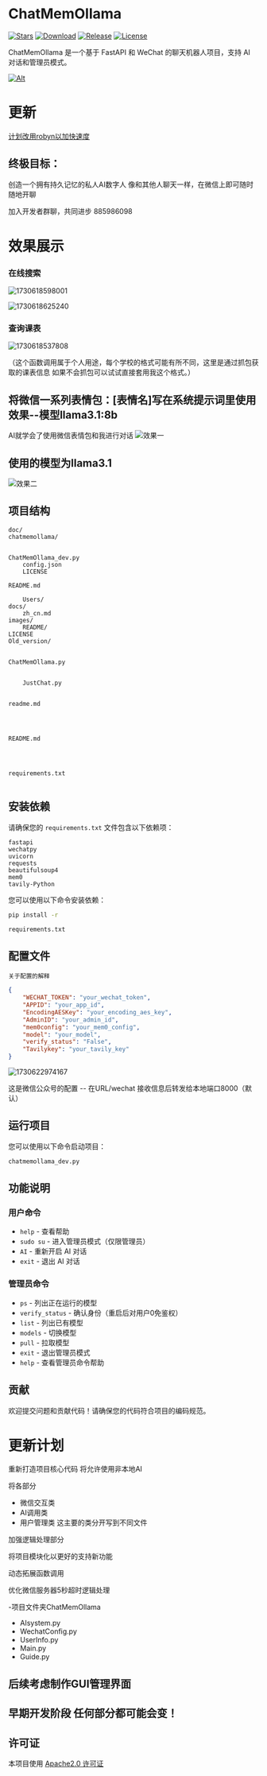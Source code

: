 # ChatMemOllama
[![Stars](https://img.shields.io/github/stars/LIghtJUNction/ChatMemOllama?label=stars)](https://github.com/LIghtJUNction)
[![Download](https://img.shields.io/github/downloads/LIghtJUNction/ChatMemOllama/total)](https://github.com/LIghtJUNction/ChatMemOllama/releases)
[![Release](https://img.shields.io/github/v/release/LIghtJUNction/ChatMemOllama?label=release)](https://github.com/LIghtJUNction/ChatMemOllama/releases/latest)
[![License](https://img.shields.io/github/license/LIghtJUNction/ChatMemOllama?label=License)](https://choosealicense.com/licenses/gpl-3.0)

ChatMemOllama 是一个基于 FastAPI 和 WeChat 的聊天机器人项目，支持 AI 对话和管理员模式。

[![Alt](https://repobeats.axiom.co/api/embed/61c5ea935a0eaf66e11c190407c20fa65da9ffa5.svg "Repobeats analytics image")](https://github.com/LIghtJUNction/ChatMemOllama/)


# 更新
[计划改用robyn以加快速度](https://github.com/sparckles/robyn)


## 终极目标：

创造一个拥有持久记忆的私人AI数字人
像和其他人聊天一样，在微信上即可随时随地开聊


加入开发者群聊，共同进步
885986098


# 效果展示

### 在线搜索

![1730618598001](images/README/1730618598001.png)

![1730618625240](images/README/1730618625240.png)

### 查询课表

![1730618537808](images/README/1730618537808.png)

（这个函数调用属于个人用途，每个学校的格式可能有所不同，这里是通过抓包获取的课表信息  如果不会抓包可以试试直接套用我这个格式。）

## 将微信一系列表情包：[表情名]写在系统提示词里使用效果--模型llama3.1:8b

AI就学会了使用微信表情包和我进行对话
![效果一](images/README/1729082801293.png)

## 使用的模型为llama3.1

![效果二](images/README/1729082774724.png)

## 项目结构

```
doc/ 
chatmemollama/
  

ChatMemOllama_dev.py
    config.json
    LICENSE

README.md

    Users/
docs/
    zh_cn.md
images/
    README/
LICENSE
Old_version/
  

ChatMemOllama.py


    JustChat.py
  

readme.md




README.md




requirements.txt


```

## 安装依赖

请确保您的 `requirements.txt` 文件包含以下依赖项：

```plaintext
fastapi
wechatpy
uvicorn
requests
beautifulsoup4
mem0
tavily-Python
```

您可以使用以下命令安装依赖：

```sh
pip install -r 

requirements.txt


```

## 配置文件

`关于配置的解释` 

```json
{
    "WECHAT_TOKEN": "your_wechat_token",
    "APPID": "your_app_id",
    "EncodingAESKey": "your_encoding_aes_key",
    "AdminID": "your_admin_id",
    "mem0config": "your_mem0_config",
    "model": "your_model",
    "verify_status": "False",
    "Tavilykey": "your_tavily_key"
}
```

![1730622974167](images/README/1730622974167.png)

这是微信公众号的配置  -- 在URL/wechat 接收信息后转发给本地端口8000（默认）

## 运行项目

您可以使用以下命令启动项目：

```py
chatmemollama_dev.py
```

## 功能说明

### 用户命令

- `help` - 查看帮助
- `sudo su` - 进入管理员模式（仅限管理员）
- `AI` - 重新开启 AI 对话
- `exit` - 退出 AI 对话

### 管理员命令

- `ps` - 列出正在运行的模型
- `verify_status` - 确认身份（重启后对用户0免鉴权）
- `list` - 列出已有模型
- `models` - 切换模型
- `pull` - 拉取模型
- `exit` - 退出管理员模式
- `help` - 查看管理员命令帮助

## 贡献

欢迎提交问题和贡献代码！请确保您的代码符合项目的编码规范。

# 更新计划

重新打造项目核心代码
将允许使用非本地AI

将各部分

- 微信交互类
- AI调用类
- 用户管理类
  这主要的类分开写到不同文件

加强逻辑处理部分

将项目模块化以更好的支持新功能

动态拓展函数调用

优化微信服务器5秒超时逻辑处理

-项目文件夹ChatMemOllama

- AIsystem.py
- WechatConfig.py
- UserInfo.py
- Main.py
- Guide.py

## 后续考虑制作GUI管理界面

## 早期开发阶段 任何部分都可能会变！

## 许可证

本项目使用 [Apache2.0 许可证](LICENSE)
